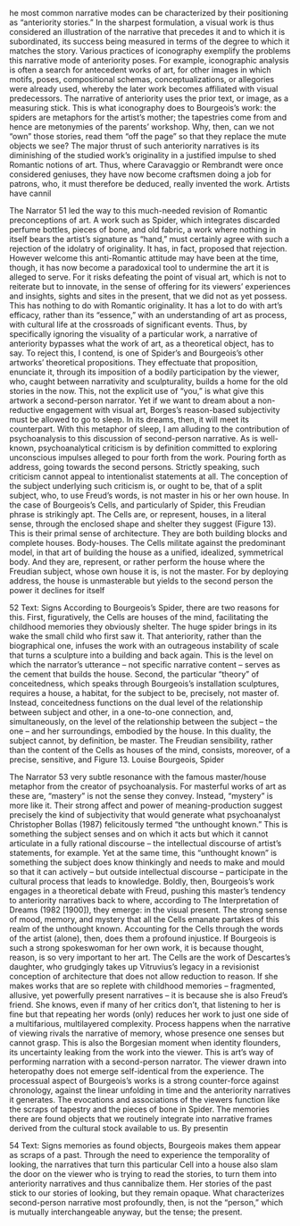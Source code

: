 he most common narrative modes can be characterized by their positioning as “anteriority stories.” In the sharpest formulation, a visual work is thus considered an illustration of the narrative that precedes it and to which it is subordinated, its success being measured in terms of the degree to which it matches the story. Various practices of iconography exemplify the problems this narrative mode of anteriority poses. For example, iconographic analysis is often a search for antecedent works of art, for other images in which motifs, poses, compositional schemas, conceptualizations, or allegories were already used, whereby the later work becomes affiliated with visual predecessors. The narrative of anteriority uses the prior text, or image, as a measuring stick. This is what iconography does to Bourgeois’s work: the spiders are metaphors for the artist’s mother; the tapestries come from and hence are metonymies of the parents’ workshop. Why, then, can we not “own” those stories, read them “off the page” so that they replace the mute objects we see? The major thrust of such anteriority narratives is its diminishing of the studied work’s originality in a justified impulse to shed Romantic notions of art. Thus, where Caravaggio or Rembrandt were once considered geniuses, they have now become craftsmen doing a job for patrons, who, it must therefore be deduced, really invented the work. Artists have cannil

The Narrator 51 led the way to this much-needed revision of Romantic preconceptions of art. A work such as Spider, which integrates discarded perfume bottles, pieces of bone, and old fabric, a work where nothing in itself bears the artist’s signature as “hand,” must certainly agree with such a rejection of the idolatry of originality. It has, in fact, proposed that rejection. However welcome this anti-Romantic attitude may have been at the time, though, it has now become a paradoxical tool to undermine the art it is alleged to serve. For it risks defeating the point of visual art, which is not to reiterate but to innovate, in the sense of offering for its viewers’ experiences and insights, sights and sites in the present, that we did not as yet possess. This has nothing to do with Romantic originality. It has a lot to do with art’s efficacy, rather than its “essence,” with an understanding of art as process, with cultural life at the crossroads of significant events. Thus, by specifically ignoring the visuality of a particular work, a narrative of anteriority bypasses what the work of art, as a theoretical object, has to say. To reject this, I contend, is one of Spider’s and Bourgeois’s other artworks’ theoretical propositions. They effectuate that proposition, enunciate it, through its imposition of a bodily participation by the viewer, who, caught between narrativity and sculpturality, builds a home for the old stories in the now. This, not the explicit use of “you,” is what give this artwork a second-person narrator. Yet if we want to dream about a non-reductive engagement with visual art, Borges’s reason-based subjectivity must be allowed to go to sleep. In its dreams, then, it will meet its counterpart. With this metaphor of sleep, I am alluding to the contribution of psychoanalysis to this discussion of second-person narrative. As is well-known, psychoanalytical criticism is by definition committed to exploring unconscious impulses alleged to pour forth from the work. Pouring forth as address, going towards the second persons. Strictly speaking, such criticism cannot appeal to intentionalist statements at all. The conception of the subject underlying such criticism is, or ought to be, that of a split subject, who, to use Freud’s words, is not master in his or her own house. In the case of Bourgeois’s Cells, and particularly of Spider, this Freudian phrase is strikingly apt. The Cells are, or represent, houses, in a literal sense, through the enclosed shape and shelter they suggest (Figure 13). This is their primal sense of architecture. They are both building blocks and complete houses. Body-houses. The Cells militate against the predominant model, in that art of building the house as a unified, idealized, symmetrical body. And they are, represent, or rather perform the house where the Freudian subject, whose own house it is, is not the master. For by deploying address, the house is unmasterable but yields to the second person the power it declines for itself

52 Text: Signs According to Bourgeois’s Spider, there are two reasons for this. First, figuratively, the Cells are houses of the mind, facilitating the childhood memories they obviously shelter. The huge spider brings in its wake the small child who first saw it. That anteriority, rather than the biographical one, infuses the work with an outrageous instability of scale that turns a sculpture into a building and back again. This is the level on which the narrator’s utterance – not specific narrative content – serves as the cement that builds the house. Second, the particular “theory” of conceitedness, which speaks through Bourgeois’s installation sculptures, requires a house, a habitat, for the subject to be, precisely, not master of. Instead, conceitedness functions on the dual level of the relationship between subject and other, in a one-to-one connection, and, simultaneously, on the level of the relationship between the subject – the one – and her surroundings, embodied by the house. In this duality, the subject cannot, by definition, be master. The Freudian sensibility, rather than the content of the Cells as houses of the mind, consists, moreover, of a precise, sensitive, and Figure 13. Louise Bourgeois, Spider

The Narrator 53 very subtle resonance with the famous master/house metaphor from the creator of psychoanalysis. For masterful works of art as these are, “mastery” is not the sense they convey. Instead, “mystery” is more like it. Their strong affect and power of meaning-production suggest precisely the kind of subjectivity that would generate what psychoanalyst Christopher Bollas (1987) felicitously termed “the unthought known.” This is something the subject senses and on which it acts but which it cannot articulate in a fully rational discourse – the intellectual discourse of artist’s statements, for example. Yet at the same time, this “unthought known” is something the subject does know thinkingly and needs to make and mould so that it can actively – but outside intellectual discourse – participate in the cultural process that leads to knowledge. Boldly, then, Bourgeois’s work engages in a theoretical debate with Freud, pushing this master’s tendency to anteriority narratives back to where, according to The Interpretation of Dreams (1982 [1900]), they emerge: in the visual present. The strong sense of mood, memory, and mystery that all the Cells emanate partakes of this realm of the unthought known. Accounting for the Cells through the words of the artist (alone), then, does them a profound injustice. If Bourgeois is such a strong spokeswoman for her own work, it is because thought, reason, is so very important to her art. The Cells are the work of Descartes’s daughter, who grudgingly takes up Vitruvius’s legacy in a revisionist conception of architecture that does not allow reduction to reason. If she makes works that are so replete with childhood memories – fragmented, allusive, yet powerfully present narratives – it is because she is also Freud’s friend. She knows, even if many of her critics don’t, that listening to her is fine but that repeating her words (only) reduces her work to just one side of a multifarious, multilayered complexity. Process happens when the narrative of viewing rivals the narrative of memory, whose presence one senses but cannot grasp. This is also the Borgesian moment when identity flounders, its uncertainty leaking from the work into the viewer. This is art’s way of performing narration with a second-person narrator. The viewer drawn into heteropathy does not emerge self-identical from the experience. The processual aspect of Bourgeois’s works is a strong counter-force against chronology, against the linear unfolding in time and the anteriority narratives it generates. The evocations and associations of the viewers function like the scraps of tapestry and the pieces of bone in Spider. The memories there are found objects that we routinely integrate into narrative frames derived from the cultural stock available to us. By presentin

54 Text: Signs memories as found objects, Bourgeois makes them appear as scraps of a past. Through the need to experience the temporality of looking, the narratives that turn this particular Cell into a house also slam the door on the viewer who is trying to read the stories, to turn them into anteriority narratives and thus cannibalize them. Her stories of the past stick to our stories of looking, but they remain opaque. What characterizes second-person narrative most profoundly, then, is not the “person,” which is mutually interchangeable anyway, but the tense; the present.